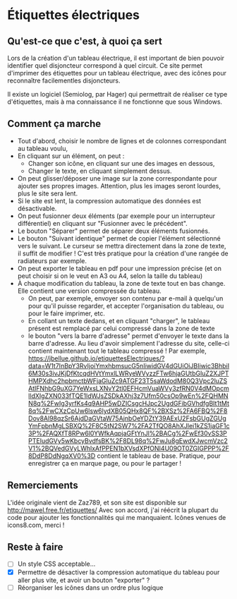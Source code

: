 # Étiquettes électriques

## Qu'est-ce que c'est, à quoi ça sert

Lors de la création d'un tableau électrique, il est important de bien pouvoir identifier quel disjoncteur correspond à quel circuit.
Ce site permet d'imprimer des étiquettes pour un tableau électrique, avec des icônes pour reconnaître facilementles disjoncteurs.

Il existe un logiciel (Semiolog, par Hager) qui permettrait de réaliser ce type d'étiquettes, mais à ma connaissance il ne fonctionne que sous Windows.

## Comment ça marche

- Tout d'abord, choisir le nombre de lignes et de colonnes correspondant au tableau voulu,
- En cliquant sur un élément, on peut :
  - Changer son icône, en cliquant sur une des images en dessous,
  - Changer le texte, en cliquant simplement dessus.
- On peut glisser/déposer une image sur la zone correspondante pour ajouter ses propres images. Attention, plus les images seront lourdes, plus le site sera lent.
- Si le site est lent, la compression automatique des données est désactivable.
- On peut fusionner deux éléments (par exemple pour un interrupteur différentiel) en cliquant sur "Fusionner avec le précédent".
- Le bouton "Séparer" permet de séparer deux éléments fusionnés.
- Le bouton "Suivant identique" permet de copier l'élément sélectionné vers le suivant. Le curseur se mettra directement dans la zone de texte, il suffit de modifier ! C'est très pratique pour la création d'une rangée de radiateurs par exemple.
- On peut exporter le tableau en pdf pour une impression précise (et on peut choisir si on le veut en A3 ou A4, selon la taille du tableau)
- À chaque modification du tableau, la zone de texte tout en bas change. Elle contient une version compressée du tableau.
  - On peut, par exemple, envoyer son contenu par e-mail à quelqu'un pour qu'il puisse regarder, et accepter l'organisation du tableau, ou pour le faire imprimer, etc.
  - En collant un texte dedans, et en cliquant "charger", le tableau présent est remplacé par celui compressé dans la zone de texte
  - le bouton "vers la barre d'adresse" permet d'envoyer le texte dans la barre d'adresse. Au lieu d'avoir simplement l'adresse du site, celle-ci contient maintenant tout le tableau compressé !
  Par exemple, https://jbellue.github.io/etiquettesElectriques/?data=W1t7InBpY3RvIjoiYmxhbmsucG5nIiwidGV4dGUiOiJBIiwic3BhbiI6M30s3ivJKjDfKtcqdHVtYmxlLWRyeWVyzzFTw6hjaGUtbGluZ2XJPTHMPXdhc2hpbmctbWFjaGluZc9ATGF23T5saWdodM80Q3Vpc2luZSAtIFNhbG9uXG7YeWxsLXNvY2tl0EFHcmVuaWVy3zfRN0V4dMOpcmlldXIgZXN033fTQE1ldWJsZSDkAXhj3z7Ufm50csOp9wEn%2FQHMNN8q%2FwIg3yrfKs4q9AHP5wDZICsgcHJpc2UgdGFibGVhdfgBIt1tMt8q%2FwCXzCpUw6lsw6lydXB05QHx8QF%2BXSz%2FA6FBQ%2F8Dov8Al98qzSr6AjdDaGVtaW75AjnbOeYDZtY39AExU2FsbGUgZGUgYmFpbnMgLSBXQ%2F8C5tN2SW7%2FA2TfQO8AhXJlei1kZS1jaGF1c3P%2FAQXfT8RPw6l0YWfkAqpjaGFtYnJl%2BACg%2FwEf30vSS3PPTEludGVy5wKbcyBvdfsBK%2F8DL98q%2FwJu8gEwdXJwcmVzc2V1%2BQVedGVyLWhlxAfPPEN1bXVsdXPfONI4U09OT0ZGIGPPP%2F8DdP8DdNgqXV0%3D
  contient le tableau de base. Pratique, pour enregistrer ça en marque page, ou pour le partager !

## Remerciements

L'idée originale vient de Zaz789, et son site est disponible sur http://mawel.free.fr/etiquettes/ Avec son accord, j'ai réécrit la plupart du code pour ajouter les fonctionnalités qui me manquaient.
Icônes venues de icons8.com, merci !

## Reste à faire

- [ ] Un style CSS acceptable...
- [x] Permettre de désactiver la compression automatique du tableau pour aller plus vite, et avoir un bouton "exporter" ?
- [ ] Réorganiser les icônes dans un ordre plus logique